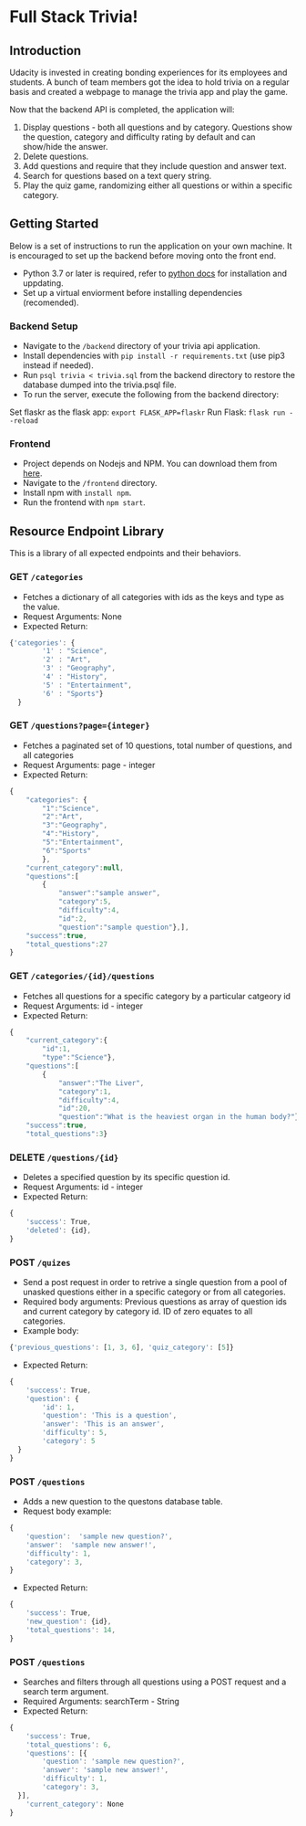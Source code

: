 # Full Stack Trivia!

## Introduction
Udacity is invested in creating bonding experiences for its employees and students. A bunch of team members got the 
idea to hold trivia on a regular basis and created a webpage to manage the trivia app and play the game.

Now that the backend API is completed, the application will:

1. Display questions - both all questions and by category. Questions show the question, category and difficulty rating by default and can show/hide the answer.
2. Delete questions.
3. Add questions and require that they include question and answer text.
4. Search for questions based on a text query string.
5. Play the quiz game, randomizing either all questions or within a specific category.

## Getting Started
Below is a set of instructions to run the application on your own machine. It is encouraged to set up the backend 
before moving onto the front end.
- Python 3.7 or later is required, refer to [python docs](https://docs.python.org/3/using/unix.html#getting-and-installing-the-latest-version-of-python) for installation and uppdating.
- Set up a virtual enviorment before installing dependencies (recomended).
### Backend Setup
- Navigate to the `/backend` directory of your trivia api application.
- Install dependencies with `pip install -r requirements.txt` (use pip3 instead if needed).
- Run `psql trivia < trivia.sql` from the backend directory to restore the database dumped into the trivia.psql file.
- To run the server, execute the following from the backend directory: 

Set flaskr as the flask app:
  `export FLASK_APP=flaskr`
Run Flask:
  `flask run --reload`

### Frontend
- Project depends on Nodejs and NPM. You can download them from [here](https://nodejs.org/en/download/).
- Navigate to the `/frontend` directory.
- Install npm with `install npm`.
- Run the frontend with `npm start`.

## Resource Endpoint Library
This is a library of all expected endpoints and their behaviors.

### GET `/categories`
- Fetches a dictionary of all categories with ids as the keys and type as the value.
- Request Arguments: None
- Expected Return:
```js
{'categories': {
        '1' : "Science",
        '2' : "Art",
        '3' : "Geography",
        '4' : "History",
        '5' : "Entertainment",
        '6' : "Sports"}
  }
```  
  
### GET `/questions?page={integer}`
- Fetches a paginated set of 10 questions, total number of questions, and all categories 
- Request Arguments: page - integer 
- Expected Return:
```js
{
    "categories": {
        "1":"Science", 
        "2":"Art",
        "3":"Geography",
        "4":"History",
        "5":"Entertainment",
        "6":"Sports"
        },
    "current_category":null, 
    "questions":[
        {
            "answer":"sample answer",
            "category":5,
            "difficulty":4,
            "id":2,
            "question":"sample question"},],
    "success":true,
    "total_questions":27
}
```

### GET `/categories/{id}/questions`
- Fetches all questions for a specific category by a particular catgeory id
- Request Arguments: id - integer
- Expected Return:
```js
{
    "current_category":{
        "id":1,
        "type":"Science"},
    "questions":[
        {
            "answer":"The Liver",
            "category":1,
            "difficulty":4,
            "id":20,
            "question":"What is the heaviest organ in the human body?"},
    "success":true,
    "total_questions":3}
```

### DELETE `/questions/{id}`
- Deletes a specified question by its specific question id.
- Request Arguments: id - integer
- Expected Return:
```js
{           
    'success': True,       
    'deleted': {id},
}                        
```                       

### POST `/quizes`
- Send a post request in order to retrive a single question from a pool of unasked questions either in a specific 
  category or from all categories.
- Required body arguments: Previous questions as array of question ids and current category by category id. ID of 
  zero equates to all categories. 
- Example body:
```js
{'previous_questions': [1, 3, 6], 'quiz_category': [5]}
```
- Expected Return:
```js
{
    'success': True, 
    'question': {
        'id': 1,
        'question': 'This is a question',
        'answer': 'This is an answer', 
        'difficulty': 5,
        'category': 5
  }
}
```

### POST `/questions`
- Adds a new question to the questons database table.
- Request body example:
```js
{
    'question':  'sample new question?',
    'answer':  'sample new answer!',
    'difficulty': 1,
    'category': 3,
}
```
- Expected Return:
```js
{                             
    'success': True,                            
    'new_question': {id},                
    'total_questions': 14,
}                                             
```

### POST `/questions`
- Searches and filters through all questions using a POST request and a search term argument.
- Required Arguments: searchTerm - String
- Expected Return:
```js
{
    'success': True, 
    'total_questions': 6,
    'questions': [{
        'question': 'sample new question?',
        'answer': 'sample new answer!',
        'difficulty': 1,
        'category': 3,
  }],
    'current_category': None
}
```